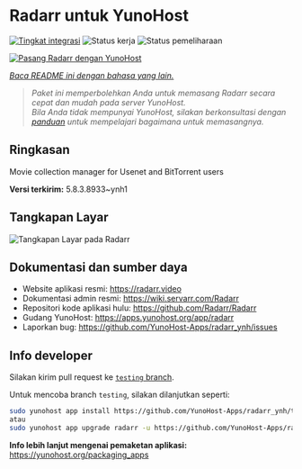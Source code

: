 <!--
N.B.: README ini dibuat secara otomatis oleh <https://github.com/YunoHost/apps/tree/master/tools/readme_generator>
Ini TIDAK boleh diedit dengan tangan.
-->

# Radarr untuk YunoHost

[![Tingkat integrasi](https://dash.yunohost.org/integration/radarr.svg)](https://ci-apps.yunohost.org/ci/apps/radarr/) ![Status kerja](https://ci-apps.yunohost.org/ci/badges/radarr.status.svg) ![Status pemeliharaan](https://ci-apps.yunohost.org/ci/badges/radarr.maintain.svg)

[![Pasang Radarr dengan YunoHost](https://install-app.yunohost.org/install-with-yunohost.svg)](https://install-app.yunohost.org/?app=radarr)

*[Baca README ini dengan bahasa yang lain.](./ALL_README.md)*

> *Paket ini memperbolehkan Anda untuk memasang Radarr secara cepat dan mudah pada server YunoHost.*  
> *Bila Anda tidak mempunyai YunoHost, silakan berkonsultasi dengan [panduan](https://yunohost.org/install) untuk mempelajari bagaimana untuk memasangnya.*

## Ringkasan

Movie collection manager for Usenet and BitTorrent users

**Versi terkirim:** 5.8.3.8933~ynh1

## Tangkapan Layar

![Tangkapan Layar pada Radarr](./doc/screenshots/screenshot.jpg)

## Dokumentasi dan sumber daya

- Website aplikasi resmi: <https://radarr.video>
- Dokumentasi admin resmi: <https://wiki.servarr.com/Radarr>
- Repositori kode aplikasi hulu: <https://github.com/Radarr/Radarr>
- Gudang YunoHost: <https://apps.yunohost.org/app/radarr>
- Laporkan bug: <https://github.com/YunoHost-Apps/radarr_ynh/issues>

## Info developer

Silakan kirim pull request ke [`testing` branch](https://github.com/YunoHost-Apps/radarr_ynh/tree/testing).

Untuk mencoba branch `testing`, silakan dilanjutkan seperti:

```bash
sudo yunohost app install https://github.com/YunoHost-Apps/radarr_ynh/tree/testing --debug
atau
sudo yunohost app upgrade radarr -u https://github.com/YunoHost-Apps/radarr_ynh/tree/testing --debug
```

**Info lebih lanjut mengenai pemaketan aplikasi:** <https://yunohost.org/packaging_apps>

